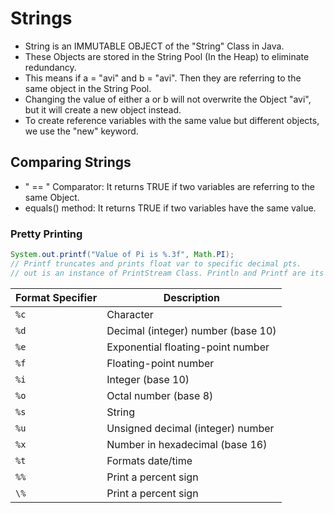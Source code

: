 # Strings

- String is an IMMUTABLE OBJECT of the "String" Class in Java.
- These Objects are stored in the String Pool (In the Heap) to eliminate redundancy.
- This means if a = "avi" and b = "avi". Then they are referring to the same object in the String Pool.
- Changing the value of either a or b will not overwrite the Object "avi", but it will create a new object instead.
- To create reference variables with the same value but different objects, we use the "new" keyword. 

## Comparing Strings

- " == " Comparator: It returns TRUE if two variables are referring to the same Object.
- equals() method: It returns TRUE if two variables have the same value.

### Pretty Printing

```java
System.out.printf("Value of Pi is %.3f", Math.PI);
// Printf truncates and prints float var to specific decimal pts.
// out is an instance of PrintStream Class. Println and Printf are its functions. 
```
| Format Specifier | Description                               |
|------------------|-------------------------------------------|
| `%c`             | Character                                 |
| `%d`             | Decimal (integer) number (base 10)        |
| `%e`             | Exponential floating-point number         |
| `%f`             | Floating-point number                     |
| `%i`             | Integer (base 10)                         |
| `%o`             | Octal number (base 8)                     |
| `%s`             | String                                    |
| `%u`             | Unsigned decimal (integer) number          |
| `%x`             | Number in hexadecimal (base 16)           |
| `%t`             | Formats date/time                         |
| `%%`             | Print a percent sign                      |
| `\%`             | Print a percent sign                      |

